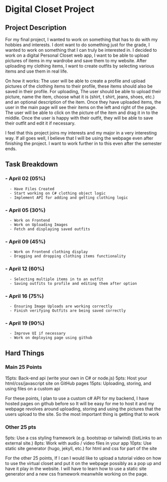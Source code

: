 # Digital Closet Project

## Project Description
For my final project, I wanted to work on something that has to do with my hobbies and interests. I dont want to do something just for the grade, I wanted to work on something that I can truly be interested in. I decided to work on a digital Personal Closet web app, I want to be able to upload pictures of items in my wardrobe and save them to my website. After uploading my clothing items, I want to create outfits by selecting various items and use them in real life. 

On how it works: The user will be able to create a profile and upload pictures of the clothing items to their profile, these items should also be saved in their profile. For uploading, The user should be able to upload their picture, name the item, choose what it is (shirt, t shirt, jeans, shoes, etc.) and an optional description of the item. Once they have uploaded items, the user in the main page will see their items on the left and right of the page. The user will be able to click on the picture of the item and drag it in to the middle. Once the user is happy with their outfit, they will be able to save their outfit and edit it if necessary. 

I feel that this project joins my interests and my major in a very interesting way. If all goes well, I believe that I will be using the webpage even after finishing the project. I want to work further in to this even after the semester ends. 


## Task Breakdown
### - April 02 (05%)
      - Have Files Created
      - Start working on C# clothing object logic 
      - Implement API for adding and getting clothing logic
### - April 05 (30%)
      - Work on Frontend
      - Work on Uploading Images
      - Fetch and displaying saved outfits
### - April 09 (45%)
      - Work on Frontend clothing display
      - Dragging and dropping clothing items functionality
### - April 12 (60%)
      - Selecting multiple items in to an outfit
      - Saving outfits to profile and editing them after option
### - April 16 (75%)
      - Ensuring Image Uploads are working correctly
      - Finish verifying Outfits are being saved correctly
### - April 19 (90%)
      - Improve UI if necessary 
      - Work on deploying page using github

## Hard Things
### Main 25 Points
15pts: Back-end api (write your own in C# or node.js)
5pts: Host your html/css/javascript site on GitHub pages
15pts: Uploading, storing, and using files on a custom api

For these points, I plan to use a custom c# API for my backend, I have hosted pages on github before so It will be easy for me to host it and my webpage revolves around uploading, storing and using the pictures that the users upload to the site. So the most important thing is getting that to work

### Other 25 pts
5pts: Use a css styling framework (e.g. bootstrap or tailwind) (listLinks to an external site.)
8pts: Work with audio / video files in your app
10pts: Use static site generator (hugo, jekyll, etc.) for html and css for part of the site

For the other 25 points, If I can I would like to upload a tutorial video on how to use the virtual closet and put it on the webpage possibly as a pop up and have it play in the website. I will have to learn how to use a static site generator and a new css framework meanwhile working on the page.
